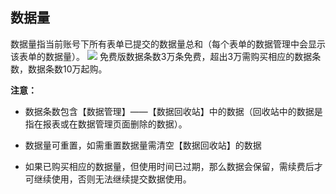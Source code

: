 ## 数据量
数据量指当前账号下所有表单已提交的数据量总和（每个表单的数据管理中会显示该表单的数据量）。
![](http://docfiles.baibaoyun.com/FgJJqvxTWUGvMU6b3C6AYQ9JsbbW)
免费版数据条数3万条免费，超出3万需购买相应的数据条数，数据条数10万起购。

**注意：** 

* 数据条数包含【数据管理】——【数据回收站】中的数据（回收站中的数据是指在报表或在数据管理页面删除的数据）。

* 数据量可重置，如需重置数据量需清空【数据回收站】的数据

* 如果已购买相应的数据量，但使用时间已过期，那么数据会保留，需续费后才可继续使用，否则无法继续提交数据使用。